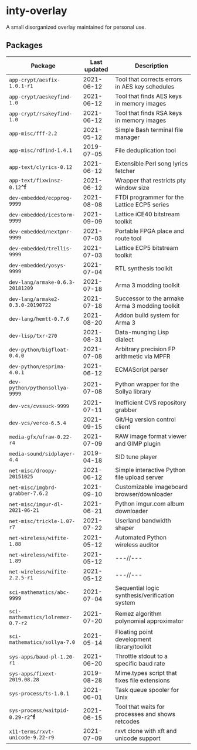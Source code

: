 inty-overlay
============
A small disorganized overlay maintained for personal use.

Packages
--------
| Package                         | Last updated | Description                                    |
| ------------------------------- | ------------ |----------------------------------------------- |
| `app-crypt/aesfix-1.0.1-r1`     | 2021-06-12   | Tool that corrects errors in AES key schedules |
| `app-crypt/aeskeyfind-1.0`      | 2021-06-12   | Tool that finds AES keys in memory images      |
| `app-crypt/rsakeyfind-1.0`      | 2021-06-12   | Tool that finds RSA keys in memory images      |
| `app-misc/fff-2.2`              | 2021-05-12   | Simple Bash terminal file manager              |
| `app-misc/rdfind-1.4.1`         | 2019-07-05   | File deduplication tool                        |
| `app-text/clyrics-0.12`         | 2021-06-12   | Extensible Perl song lyrics fetcher            |
| `app-text/fixwinsz-0.12`**^f**  | 2021-06-12   | Wrapper that restricts pty window size         |
| `dev-embedded/ecpprog-9999`     | 2021-08-08   | FTDI programmer for the Lattice ECP5 series    |
| `dev-embedded/icestorm-9999`    | 2021-09-09   | Lattice iCE40 bitstream toolkit                |
| `dev-embedded/nextpnr-9999`     | 2021-07-03   | Portable FPGA place and route tool             |
| `dev-embedded/trellis-9999`     | 2021-07-03   | Lattice ECP5 bitstream toolkit                 |
| `dev-embedded/yosys-9999`       | 2021-07-04   | RTL synthesis toolkit                          |
| `dev-lang/armake-0.6.3-20181209` | 2021-07-18   | Arma 3 modding toolkit                         |
| `dev-lang/armake2-0.3.0-20190722` | 2021-07-18   | Successor to the armake Arma 3 modding toolkit |
| `dev-lang/hemtt-0.7.6`          | 2021-08-20   | Addon build system for Arma 3                  |
| `dev-lisp/txr-270`              | 2021-08-31   | Data-munging Lisp dialect                      |
| `dev-python/bigfloat-0.4.0`     | 2021-07-08   | Arbitrary precision FP arithmetic via MPFR     |
| `dev-python/esprima-4.0.1`      | 2021-06-12   | ECMAScript parser                              |
| `dev-python/pythonsollya-9999`  | 2021-07-08   | Python wrapper for the Sollya library          |
| `dev-vcs/cvssuck-9999`          | 2021-07-11   | Inefficient CVS repository grabber             |
| `dev-vcs/verco-6.5.4`           | 2021-09-15   | Git/Hg version control client                  |
| `media-gfx/ufraw-0.22-r4`       | 2021-07-09   | RAW image format viewer and GIMP plugin        |
| `media-sound/sidplayer-4.4`     | 2019-04-18   | SID tune player                                |
| `net-misc/droopy-20151025`      | 2021-06-12   | Simple interactive Python file upload server   |
| `net-misc/imgbrd-grabber-7.6.2` | 2021-09-10   | Customizable imageboard browser/downloader     |
| `net-misc/imgur-dl-2021-06-21`  | 2021-06-21   | Python imgur.com album downloader              |
| `net-misc/trickle-1.07-r7`      | 2021-07-22   | Userland bandwidth shaper                      |
| `net-wireless/wifite-1.88`      | 2021-05-12   | Automated Python wireless auditor              |
| `net-wireless/wifite-1.89`      | 2021-05-12   | ---//---                                       |
| `net-wireless/wifite-2.2.5-r1`  | 2021-05-12   | ---//---                                       |
| `sci-mathematics/abc-9999`      | 2021-07-04   | Sequential logic synthesis/verification system |
| `sci-mathematics/lolremez-0.7-r2`  | 2021-07-20   | Remez algorithm polynomial approximator        |
| `sci-mathematics/sollya-7.0`    | 2021-05-14   | Floating point development library/toolkit     |
| `sys-apps/baud-pl-1.20-r1`      | 2021-06-20   | Throttle stdout to a specific baud rate        |
| `sys-apps/fixext-2019.08.28`    | 2019-08-28   | Mime.types script that fixes file extensions   |
| `sys-process/ts-1.0.1`          | 2021-06-01   | Task queue spooler for Unix                    |
| `sys-process/waitpid-0.29-r2`**^f** | 2021-06-15   | Tool that waits for processes and shows retcodes |
| `x11-terms/rxvt-unicode-9.22-r9` | 2021-07-09   | rxvt clone with xft and unicode support        |
